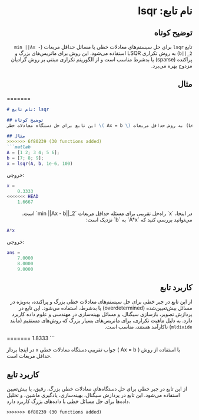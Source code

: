 

<div dir="rtl">

# نام تابع: lsqr

## توضیح کوتاه
تابع `lsqr` برای حل سیستم‌های معادلات خطی یا مسائل حداقل مربعات (`min ||Ax - b||_2`) به روش تکراری LSQR استفاده می‌شود. این روش برای ماتریس‌های بزرگ و پراکنده (sparse) یا بدشرط مناسب است و از الگوریتم تکراری مبتنی بر روش گرادیان مزدوج بهره می‌برد.

## مثال
<div dir="ltr">

=======
```markdown
# نام تابع: lsqr

## توضیح کوتاه
این تابع برای حل دستگاه معادلات خطی \( Ax = b \) به روش حداقل مربعات (Least Squares) با استفاده از الگوریتم تکراری LSQR مناسب است. این روش به‌ویژه برای ماتریس‌های بزرگ و رقیق (Sparse) یا ماتریس‌های غیرمربعی کاربرد دارد.

## مثال
>>>>>>> 6f80239 (30 functions added)
```matlab
A = [1 2; 3 4; 5 6];
b = [7; 8; 9];
x = lsqr(A, b, 1e-6, 100)
```

خروجی:
```matlab
x =
    0.3333
<<<<<<< HEAD
    1.6667
```

</div>
در اینجا، `x` راه‌حل تقریبی برای مسئله حداقل مربعات `min ||Ax - b||_2` است. می‌توانید بررسی کنید که `A*x` به `b` نزدیک است:
<div dir="ltr">

```matlab
A*x
```

خروجی:
```matlab
ans =
    7.0000
    8.0000
    9.0000
```

</div>

## کاربرد تابع
از این تابع در جبر خطی برای حل سیستم‌های معادلات خطی بزرگ و پراکنده، به‌ویژه در مسائل بیش‌تعیین‌شده (overdetermined) یا بدشرط، استفاده می‌شود. این تابع در پردازش تصویر، بازسازی سیگنال، و مسائل بهینه‌سازی در مهندسی و علوم داده کاربرد دارد. به دلیل ماهیت تکراری، برای ماتریس‌های بسیار بزرگ که روش‌های مستقیم (مانند `mldivide`) ناکارآمد هستند، مناسب است.

</div>
=======
    1.8333
```

در اینجا بردار `x` جواب تقریبی دستگاه معادلات خطی \( Ax = b \) با استفاده از روش حداقل مربعات است.

## کاربرد تابع
از این تابع در جبر خطی برای حل دستگاه‌های معادلات خطی بزرگ، رقیق، یا بیش‌تعیین استفاده می‌شود. این تابع در پردازش سیگنال، بهینه‌سازی، یادگیری ماشین، و تحلیل داده‌ها برای حل مسائل خطی با داده‌های بزرگ کاربرد دارد.
```
>>>>>>> 6f80239 (30 functions added)
